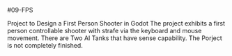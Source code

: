 #09-FPS

Project to Design a First Person Shooter in Godot
The project exhibits a first person controllable shooter with strafe via the keyboard and mouse movement. There are Two AI Tanks that have sense capability. The Porject is not completely finished.
